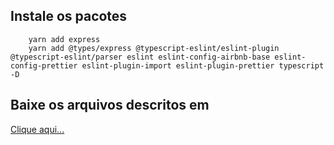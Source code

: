## Instale os pacotes 

```
    yarn add express
    yarn add @types/express @typescript-eslint/eslint-plugin @typescript-eslint/parser eslint eslint-config-airbnb-base eslint-config-prettier eslint-plugin-import eslint-plugin-prettier typescript -D

```

## Baixe os arquivos descritos em

[Clique aqui...](https://efficient-sloth-d85.notion.site/ESLint-e-Prettier-Trilha-Node-js-d3f3ef576e7f45dfbbde5c25fa662779)
